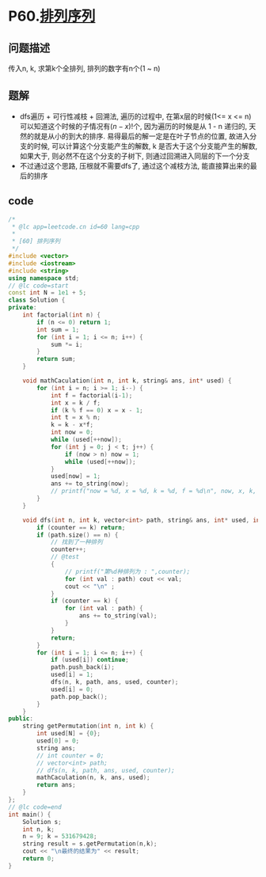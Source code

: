 # P60.[排列序列](https://leetcode.cn/problems/permutation-sequence/description/)

## 问题描述

传入n, k, 求第k个全排列, 排列的数字有n个(1 ~ n)

## 题解

- dfs遍历 + 可行性减枝 + 回溯法, 遍历的过程中, 在第x层的时候(1<= x <= n)可以知道这个时候的子情况有${(n-x)}!$个, 因为遍历的时候是从 1 - n 递归的, 天然的就是从小的到大的排序. 易得最后的解一定是在叶子节点的位置, 故进入分支的时候, 可以计算这个分支能产生的解数, k 是否大于这个分支能产生的解数, 如果大于, 则必然不在这个分支的子树下, 则通过回溯进入同层的下一个分支
- 不过通过这个思路, 压根就不需要dfs了, 通过这个减枝方法, 能直接算出来的最后的排序

## code

```cpp
/*
 * @lc app=leetcode.cn id=60 lang=cpp
 *
 * [60] 排列序列
 */
#include <vector>
#include <iostream>
#include <string>
using namespace std;
// @lc code=start
const int N = 1e1 + 5;
class Solution {
private:
    int factorial(int n) {
        if (n <= 0) return 1;
        int sum = 1;
        for (int i = 1; i <= n; i++) {
            sum *= i;
        }
        return sum;
    }

    void mathCaculation(int n, int k, string& ans, int* used) {
        for (int i = n; i >= 1; i--) {
            int f = factorial(i-1);
            int x = k / f;
            if (k % f == 0) x = x - 1;
            int t = x % n;
            k = k - x*f;
            int now = 0;
            while (used[++now]);
            for (int j = 0; j < t; j++) {
                if (now > n) now = 1;
                while (used[++now]);
            }
            used[now] = 1;
            ans += to_string(now);
            // printf("now = %d, x = %d, k = %d, f = %d\n", now, x, k, f);
        }
    } 

    void dfs(int n, int k, vector<int> path, string& ans, int* used, int& counter) {
        if (counter == k) return;
        if (path.size() == n) {
            // 找到了一种排列
            counter++;
            // @test
            {
                // printf("第%d种排列为 : ",counter);
                for (int val : path) cout << val;
                cout << "\n" ;
            }
            if (counter == k) {
                for (int val : path) {
                    ans += to_string(val);
                }
            }
            return;
        }
        for (int i = 1; i <= n; i++) {
            if (used[i]) continue;
            path.push_back(i);
            used[i] = 1;
            dfs(n, k, path, ans, used, counter);
            used[i] = 0;
            path.pop_back();
        }
    }
public:
    string getPermutation(int n, int k) {
        int used[N] = {0};
        used[0] = 0;
        string ans;
        // int counter = 0;
        // vector<int> path;
        // dfs(n, k, path, ans, used, counter);
        mathCaculation(n, k, ans, used);
        return ans;
    }
};
// @lc code=end
int main() {
    Solution s;
    int n, k;
    n = 9; k = 531679428;
    string result = s.getPermutation(n,k);
    cout << "\n最终的结果为" << result;
    return 0;
}
```

